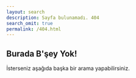 ```yaml
---
layout: search
description: Sayfa bulunamadı. 404
search_omit: true
permalink: /404.html
---  
```

## Burada B'şey Yok!

İsterseniz aşağıda başka bir arama yapabilirsiniz. 